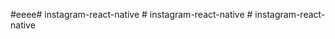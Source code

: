 #eeee#   i n s t a g r a m - r e a c t - n a t i v e  
 #   i n s t a g r a m - r e a c t - n a t i v e  
 #   i n s t a g r a m - r e a c t - n a t i v e  
 